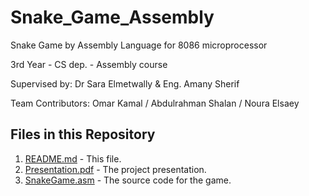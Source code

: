 # Snake_Game_Assembly
Snake Game by Assembly Language for 8086 microprocessor

3rd Year - CS dep. - Assembly course

Supervised by: Dr Sara Elmetwally & Eng. Amany Sherif

Team Contributors: Omar Kamal / Abdulrahman Shalan / Noura Elsaey

## Files in this Repository
1. [README.md](./README.md) - This file.
2. [Presentation.pdf](./Presentation.pdf) - The project presentation.
3. [SnakeGame.asm](./SnakeGame.asm) - The source code for the game.
